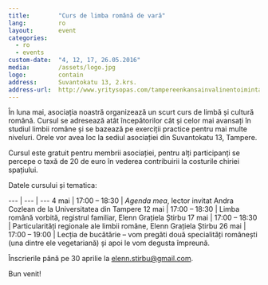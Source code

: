 ```yaml
---
title:        "Curs de limba română de vară"
lang:         ro
layout:       event
categories:
  - ro
  - events
custom-date:  "4, 12, 17, 26.05.2016"
media:        /assets/logo.jpg
logo:         contain
address:      Suvantokatu 13, 2.krs.
address-url:  http://www.yritysopas.com/tampereenkansainvalinentoimintakeskus/
---
```


În luna mai, asociația noastră organizează un scurt curs de limbă și cultură română. Cursul se adresează atât începătorilor cât și celor mai avansați în studiul limbii române și se bazează pe exerciții practice pentru mai multe niveluri.
Orele vor avea loc la sediul asociației din Suvantokatu 13, Tampere.

Cursul este gratuit pentru membrii asociației, pentru alți participanți se percepe o taxă de 20 de euro în vederea contribuirii la costurile chiriei spațiului.

Datele cursului și tematica:

--- | --- | ---
4 mai | 17:00 – 18:30 |  _Agenda mea_, lector invitat Andra Cozlean de la Universitatea din Tampere
12 mai | 17:00 – 18:30 |  Limba română vorbită, registrul familiar, Elenn Grațiela Știrbu
17 mai | 17:00 – 18:30 | Particularități regionale ale limbii române, Elenn Grațiela Știrbu
26 mai | 17:00 – 19:00 | Lecția de bucătărie – vom pregăti două specialități românești (una dintre ele vegetariană) și apoi le vom degusta împreună.

Înscrierile până pe 30 aprilie la [elenn.stirbu@gmail.com](mailto:elenn.stirbu@gmail.com).

Bun venit!
